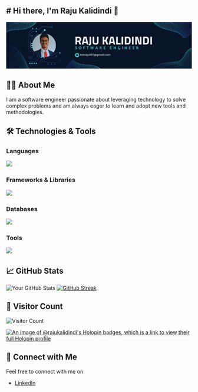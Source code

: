 ## # Hi there, I'm Raju Kalidindi 👋

![Cover Image](https://github.com/RajuKalidindi/RajuKalidindi/blob/main/coverDesign.png?raw=true)

## 👨‍💻 About Me

I am a software engineer passionate about leveraging technology to solve complex problems and am always eager to learn and adopt new tools and methodologies.

## 🛠️ Technologies & Tools

### Languages
<p>
  <img src="https://skillicons.dev/icons?i=python,javascript,typescript,java,kotlin,cs,cpp,html,css,flutter" />
</p>

### Frameworks & Libraries
<p>
  <img src="https://skillicons.dev/icons?i=react,nodejs,flask,nextjs,angular,bootstrap,graphql,materialui,nodejs" />
</p>

### Databases
<p>
  <img src="https://skillicons.dev/icons?i=mysql,mongodb" />
</p>

### Tools
<p>
  <img src="https://skillicons.dev/icons?i=git,github,docker,vscode,aws,androidstudio,unity" />
</p>

## 📈 GitHub Stats

![Your GitHub Stats](https://github-readme-stats.vercel.app/api?username=RajuKalidindi&show_icons=true&theme=tokyonight)
[![GitHub Streak](https://streak-stats.demolab.com?user=RajuKalidindi&theme=tokyonight&border_radius=5)](https://git.io/streak-stats)

## 👥 Visitor Count
![Visitor Count](https://profile-counter.glitch.me/RajuKalidindi/count.svg)

[![An image of @rajukalidindi's Holopin badges, which is a link to view their full Holopin profile](https://holopin.me/rajukalidindi)](https://holopin.io/@rajukalidindi)

## 🤝 Connect with Me

Feel free to connect with me on:

- [LinkedIn](https://www.linkedin.com/in/ramana-krishnam-raju-kalidindi/)

<!--
**RajuKalidindi/RajuKalidindi** is a ✨ _special_ ✨ repository because its `README.md` (this file) appears on your GitHub profile.

Here are some ideas to get you started:

- 🔭 I’m currently working on ...
- 🌱 I’m currently learning ...
- 👯 I’m looking to collaborate on ...
- 🤔 I’m looking for help with ...
- 💬 Ask me about ...
- 📫 How to reach me: ...
- 😄 Pronouns: ...
- ⚡ Fun fact: ...
-->
